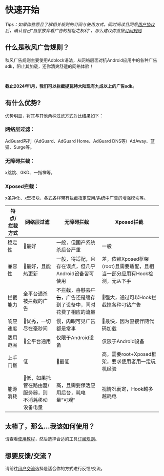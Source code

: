 # 快速开始

*Tips：如果你熟悉且了解相关规则的订阅与使用方式，同时阅读且同意[用户协议](./Protocol.md)后，确认自己“自愿放弃看广告的福祉之权利”，那么建议你直接[订阅规则](./Sub.md)*

## 什么是秋风广告规则？

秋风广告规则主要使用Adblock语法，从网络层面对抗Android应用中的各种广告sdk，阻止其加载，还你清爽舒适的网络体验！

<br />

**截止2024年1月，我们可以拦截提瓦特大陆现有九成以上的广告sdk。**


## 有什么优势?

优势明显，将其与其他两种过滤方式对比结果如下：

### 网络层过滤：
AdGuard系列（AdGuard、AdGuard Home、AdGuard DNS等）AdAway、蓝猫、Surge等。

### 无障碍拦截：
x跳跳、GKD、一指禅等。

### Xposed拦截：
x圣净化、x壁模块、各式各样带有拦截指定应用/系统中广告的增强模块等。

| 特点/拦截方式 | 网络层过滤   | 无障碍拦截   | Xposed拦截  |
| ----------- | ----------- | ----------- | ----------- |
| 稳定性       | 💯最好        | 一般，但国产系统杀后台严重        | 一般       |
| 兼容性       | 💯最好，且能热更新        | 一般，得适配，且存在误点，但几乎Android设备皆可使用 | 差，依赖Xposed框架(root)且需要适配，且相当一部分应用有Hook检测，无从下手   |
| 拦截能力     | 全平台通杀被拦截的广告       | 不拦截，~~自慰去广告~~，广告还是缓存到了设备中，同时花费了相应的流量    | 💯强大，通过可以Hook拦截掉各种刁钻广告    |
| 响应速度     | 💯优秀，一切尽在毫秒间        | 慢，肉眼可见广告都是常事       | 💯最快，因为直接伴随代码加载       |
| 适用范围     | 💯全平台通用        | 仅限于Android设备       | 仅限于Android设备       |
| 上手门槛     | 低        | 💯最低       | 高，需要root+Xposed框架，要求使用者用一定玩机经验      |
| 能源消耗     | 💯低，如果托管在路由器/服务器，则不消耗移动设备电量     | 高，且需要保活应用后台，耗电量“可观”       | 视情况而定，Hook越多越耗电      |

## 太棒了，那么...我该如何使用？
请查看[使用教程](./Knowledge.md)，然后选择合适的工具[订阅规则](./Sub.md)。

## 想要反馈/交流？
请前往[用户交流](./Support.md)选择是适合你的方式进行反馈/交流。